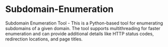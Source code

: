 # Subdomain-Enumeration
Subdomain Enumeration Tool - This is a Python-based tool for enumerating subdomains of a given domain. The tool supports multithreading for faster enumeration and can provide additional details like HTTP status codes, redirection locations, and page titles.
